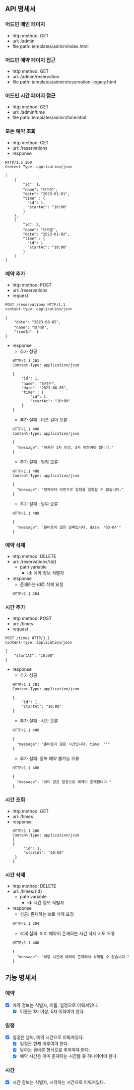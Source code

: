 ## API 명세서

### 어드민 메인 페이지
- http method: GET
- uri: /admin
- file path: templates/admin/index.html

### 어드민 예약 페이지 접근
- http method: GET
- uri: /admin/reservation
- file path: templates/admin/reservation-legacy.html

### 어드민 시간 페이지 접근
- http method: GET
- uri: /admin/time
- file path: templates/admin/time.html

### 모든 예약 조회
- http method: GET
- uri: /reservations
- response
```
HTTP/1.1 200 
Content-Type: application/json

[
    {
        "id": 1,
        "name": "브라운",
        "date": "2023-01-01",
        "time" : {
          "id": 1.
          "startAt": "10:00"
        }
    },
    {
        "id": 2,
        "name": "브라운",
        "date": "2023-01-02",
        "time" : {
          "id": 1.
          "startAt": "10:00"
        }
    }
]
```

### 예약 추가
- http method: POST
- uri: /reservations
- request
```
POST /reservations HTTP/1.1
content-type: application/json

{
    "date": "2023-08-05",
    "name": "브라운",
    "timeId": 1
}
```
- response
  - 추가 성공
  ```
  HTTP/1.1 201 
  Content-Type: application/json
  
  {
      "id": 1,
      "name": "브라운",
      "date": "2023-08-05",
      "time" : {
          "id": 1.
          "startAt": "10:00"
      }
  }
  ```
  - 추가 실패 : 이름 길이 오류
  ```
  HTTP/1.1 400 
  Content-Type: application/json
  
  {
    "message": "이름은 1자 이상, 5자 이하여야 합니다."
  }  
  ```
  - 추가 실패 : 일정 오류
  ```
  HTTP/1.1 400 
  Content-Type: application/json
  
  {
    "message": "현재보다 이전으로 일정을 설정할 수 없습니다."
  }
  ```
  - 추가 실패 : 날짜 오류
  ```
  HTTP/1.1 400
  
  {
    "message": "올바르지 않은 날짜입니다. date: '03-04'"
  }
  ```

### 예약 삭제
- http method: DELETE
- uri: /reservations/{id}
  - path variable
    - id: 예약 정보 식별자
- response
  - 존재하는 id로 삭제 요청
  ```
  HTTP/1.1 204
  ```
  
### 시간 추가
- http method: POST
- uri: /times
- request
```
POST /times HTTP/1.1
Content-Type: application/json
 
{
    "startAt": "10:00"
}
```
- response
  - 추가 성공
  ```
  HTTP/1.1 201 
  Content-Type: application/json
  
  {
      "id": 1,
      "startAt": "10:00"
  }
  ```
  - 추가 실패 : 시간 오류
  ```
  HTTP/1.1 400
  
  {
    "message": "올바르지 않은 시간입니다. time: ''"
  }
  ```
  - 추가 실패: 중복 예약 불가능 오류
  ```
  HTTP/1.1 400
  
  {
    "message": "이미 같은 일정으로 예약이 존재합니다."
  }
  ```

### 시간 조회
- http method: GET
- uri: /times
- response
   ```
  HTTP/1.1 200 
  Content-Type: application/json
  [
   {
        "id": 1,
        "startAt": "10:00"
    }
  ]
  ```

### 시간 삭제
- http method: DELETE
- uri: /times/{id}
  - path variable
    - id: 시간 정보 식별자
- response
  - 성공: 존재하는 id로 삭제 요청
  ```
  HTTP/1.1 204
  ```
  - 삭제 실패: 이미 예약이 존재하는 시간 삭제 시도 오류
  ```
  HTTP/1.1 400
  
  {
    "message": "해당 시간에 예약이 존재해서 삭제할 수 없습니다."
  }
  ```

## 기능 명세서

### 예약
- [x] 예약 정보는 식별자, 이름, 일정으로 이뤄져있다.
  - [x] 이름은 1자 이상, 5자 이하여야 한다.

### 일정
- [x] 일정은 날짜, 예약 시간으로 이뤄져있다.
  - [x] 일정은 현재 이후여야 한다.
  - [x] 날짜는 올바른 형식으로 주어져야 한다.
  - [x] 예약 시간은 이미 존재하는 시간들 중 하나이어야 한다.

### 시간
- [x] 시간 정보는 식별자, 시작하는 시간으로 이뤄져있다.
